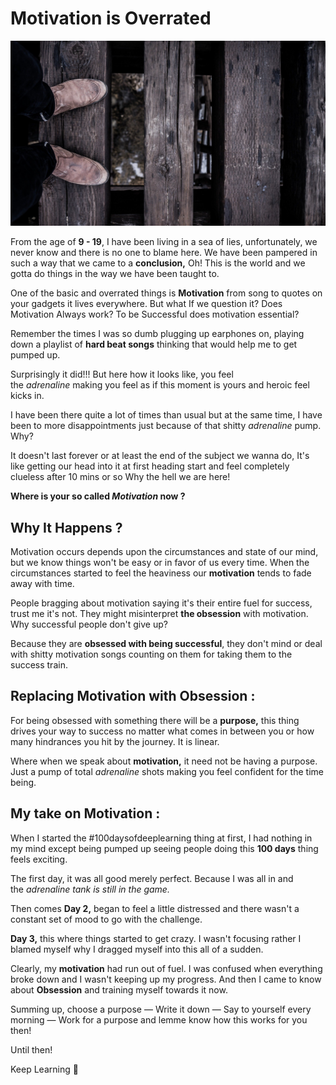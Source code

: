 
# Motivation is Overrated 

![](/images/blog2-pic1.jpg "main pic")


From the age of **9 - 19**, I have been living in a sea of lies, unfortunately, we never know and there is no one to blame here. We have been pampered in such a way that we came to a **conclusion,** Oh! This is the world and we gotta do things in the way we have been taught to.

One of the basic and overrated things is **Motivation** from song to quotes on your gadgets it lives everywhere. But what If we question it? Does Motivation Always work? To be Successful does motivation essential?

Remember the times I was so dumb plugging up earphones on, playing down a playlist of **hard beat songs** thinking that would help me to get pumped up.

Surprisingly it did!!! But here how it looks like, you feel the *adrenaline* making you feel as if this moment is yours and heroic feel kicks in.

I have been there quite a lot of times than usual but at the same time, I have been to more disappointments just because of that shitty *adrenaline* pump. Why?

It doesn't last forever or at least the end of the subject we wanna do, It's like getting our head into it at first heading start and feel completely clueless after 10 mins or so Why the hell we are here!

**Where is your so called *Motivation* now ?** 

## Why It Happens ?

Motivation occurs depends upon the circumstances and state of our mind, but we know things won't be easy or in favor of us every time. When the circumstances started to feel the heaviness our **motivation** tends to fade away with time.

People bragging about motivation saying it's their entire fuel for success, trust me it's not. They might misinterpret **the obsession** with motivation. Why successful people don't give up?

Because they are **obsessed with being successful**, they don't mind or deal with shitty motivation songs counting on them for taking them to the success train.

## Replacing Motivation with Obsession :

For being obsessed with something there will be a **purpose,** this thing drives your way to success no matter what comes in between you or how many hindrances you hit by the journey. It is linear.

Where when we speak about **motivation,** it need not be having a purpose. Just a pump of total *adrenaline* shots making you feel confident for the time being.

## My take on Motivation :

When I started the #100daysofdeeplearning thing at first, I had nothing in my mind except being pumped up seeing people doing this **100 days** thing feels exciting.

The first day, it was all good merely perfect. Because I was all in and the *adrenaline tank is still in the game.*

Then comes **Day 2,** began to feel a little distressed and there wasn't a constant set of mood to go with the challenge.

**Day 3,** this where things started to get crazy. I wasn't focusing rather I blamed myself why I dragged myself into this all of a sudden.

Clearly, my **motivation** had run out of fuel. I was confused when everything broke down and I wasn't keeping up my progress. And then I came to know about **Obsession** and training myself towards it now.

Summing up, choose a purpose — Write it down — Say to yourself every morning — Work for a purpose and lemme know how this works for you then!

Until then!

Keep Learning 🎯
